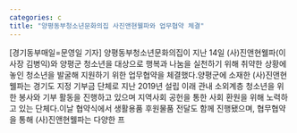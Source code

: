 ```yaml
---
categories: c
title: "양평동부청소년문화의집 사진앤현웰파와 업무협약 체결"
---
```

[경기동부매일=문영일 기자] 양평동부청소년문화의집이 지난 14일 (사)진앤현웰파(이사장 김병익)와 양평군 청소년을 대상으로 행복과 나눔을 실천하기 위해 취약한 상황에 놓인 청소년을 발굴해 지원하기 위한 업무협약을 체결했다.양평군에 소재한 (사)진앤현웰파는 경기도 지정 기부금 단체로 지난 2019년 설립 이래 관내 소외계층 청소년을 위한 봉사와 기부 활동을 진행하고 있으며 지역사회 공헌을 통한 사회 환원을 위해 노력하고 있는 단체다.이날 협약식에서 생활용품 후원물품 전달도 함께 진행됐으며, 협무협약을 통해 (사)진앤현웰파는 다양한 프